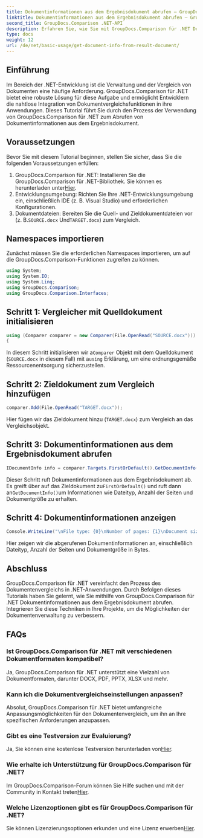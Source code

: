 ```yaml
---
title: Dokumentinformationen aus dem Ergebnisdokument abrufen – GroupDocs.Comparison für .NET
linktitle: Dokumentinformationen aus dem Ergebnisdokument abrufen – GroupDocs.Comparison für .NET
second_title: GroupDocs.Comparison .NET-API
description: Erfahren Sie, wie Sie mit GroupDocs.Comparison für .NET Dokumentinformationen aus einem Ergebnisdokument abrufen. Einfache Schritte für .NET-Entwickler erklärt.
type: docs
weight: 12
url: /de/net/basic-usage/get-document-info-from-result-document/
---
```

## Einführung
Im Bereich der .NET-Entwicklung ist die Verwaltung und der Vergleich von Dokumenten eine häufige Anforderung. GroupDocs.Comparison für .NET bietet eine robuste Lösung für diese Aufgabe und ermöglicht Entwicklern die nahtlose Integration von Dokumentvergleichsfunktionen in ihre Anwendungen. Dieses Tutorial führt Sie durch den Prozess der Verwendung von GroupDocs.Comparison für .NET zum Abrufen von Dokumentinformationen aus dem Ergebnisdokument. 
## Voraussetzungen
Bevor Sie mit diesem Tutorial beginnen, stellen Sie sicher, dass Sie die folgenden Voraussetzungen erfüllen:
1. GroupDocs.Comparison für .NET: Installieren Sie die GroupDocs.Comparison für .NET-Bibliothek. Sie können es herunterladen unter[Hier](https://releases.groupdocs.com/comparison/net/).
2. Entwicklungsumgebung: Richten Sie Ihre .NET-Entwicklungsumgebung ein, einschließlich IDE (z. B. Visual Studio) und erforderlichen Konfigurationen.
3.  Dokumentdateien: Bereiten Sie die Quell- und Zieldokumentdateien vor (z. B.`SOURCE.docx` Und`TARGET.docx`) zum Vergleich.

## Namespaces importieren
Zunächst müssen Sie die erforderlichen Namespaces importieren, um auf die GroupDocs.Comparison-Funktionen zugreifen zu können.

```csharp
using System;
using System.IO;
using System.Linq;
using GroupDocs.Comparison;
using GroupDocs.Comparison.Interfaces;
```

## Schritt 1: Vergleicher mit Quelldokument initialisieren
```csharp
using (Comparer comparer = new Comparer(File.OpenRead("SOURCE.docx")))
{
```
 In diesem Schritt initialisieren wir a`Comparer` Objekt mit dem Quelldokument (`SOURCE.docx` in diesem Fall) mit a`using` Erklärung, um eine ordnungsgemäße Ressourcenentsorgung sicherzustellen.
## Schritt 2: Zieldokument zum Vergleich hinzufügen
```csharp
comparer.Add(File.OpenRead("TARGET.docx"));
```
Hier fügen wir das Zieldokument hinzu (`TARGET.docx`) zum Vergleich an das Vergleichsobjekt.
## Schritt 3: Dokumentinformationen aus dem Ergebnisdokument abrufen
```csharp
IDocumentInfo info = comparer.Targets.FirstOrDefault().GetDocumentInfo();
```
 Dieser Schritt ruft Dokumentinformationen aus dem Ergebnisdokument ab. Es greift über auf das Zieldokument zu`FirstOrDefault()` und ruft dann an`GetDocumentInfo()`um Informationen wie Dateityp, Anzahl der Seiten und Dokumentgröße zu erhalten.
## Schritt 4: Dokumentinformationen anzeigen
```csharp
Console.WriteLine("\nFile type: {0}\nNumber of pages: {1}\nDocument size: {2} bytes", info.FileType, info.PageCount, info.Size);
```
Hier zeigen wir die abgerufenen Dokumentinformationen an, einschließlich Dateityp, Anzahl der Seiten und Dokumentgröße in Bytes.

## Abschluss
GroupDocs.Comparison für .NET vereinfacht den Prozess des Dokumentenvergleichs in .NET-Anwendungen. Durch Befolgen dieses Tutorials haben Sie gelernt, wie Sie mithilfe von GroupDocs.Comparison für .NET Dokumentinformationen aus dem Ergebnisdokument abrufen. Integrieren Sie diese Techniken in Ihre Projekte, um die Möglichkeiten der Dokumentenverwaltung zu verbessern.
## FAQs
### Ist GroupDocs.Comparison für .NET mit verschiedenen Dokumentformaten kompatibel?
Ja, GroupDocs.Comparison für .NET unterstützt eine Vielzahl von Dokumentformaten, darunter DOCX, PDF, PPTX, XLSX und mehr.
### Kann ich die Dokumentvergleichseinstellungen anpassen?
Absolut, GroupDocs.Comparison für .NET bietet umfangreiche Anpassungsmöglichkeiten für den Dokumentenvergleich, um ihn an Ihre spezifischen Anforderungen anzupassen.
### Gibt es eine Testversion zur Evaluierung?
 Ja, Sie können eine kostenlose Testversion herunterladen von[Hier](https://releases.groupdocs.com/).
### Wie erhalte ich Unterstützung für GroupDocs.Comparison für .NET?
 Im GroupDocs.Comparison-Forum können Sie Hilfe suchen und mit der Community in Kontakt treten[Hier](https://forum.groupdocs.com/c/comparison/12).
### Welche Lizenzoptionen gibt es für GroupDocs.Comparison für .NET?
 Sie können Lizenzierungsoptionen erkunden und eine Lizenz erwerben[Hier](https://purchase.groupdocs.com/buy).